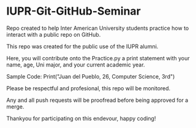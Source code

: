 # IUPR-Git-GitHub-Seminar
Repo created to help Inter American University students practice how to interact with a public repo on GitHub.

This repo was created for the public use of the IUPR alumni.

Here, you will contribute onto the Practice.py a print statement with your name, age, Uni major, and your current academic year.

Sample Code: Print("Juan del Pueblo, 26, Computer Science, 3rd")

Please be respectful and profesional, this repo will be monitored.

Any and all push requests will be proofread before being approved for a merge.

Thankyou for participating on this endevour, happy coding!
